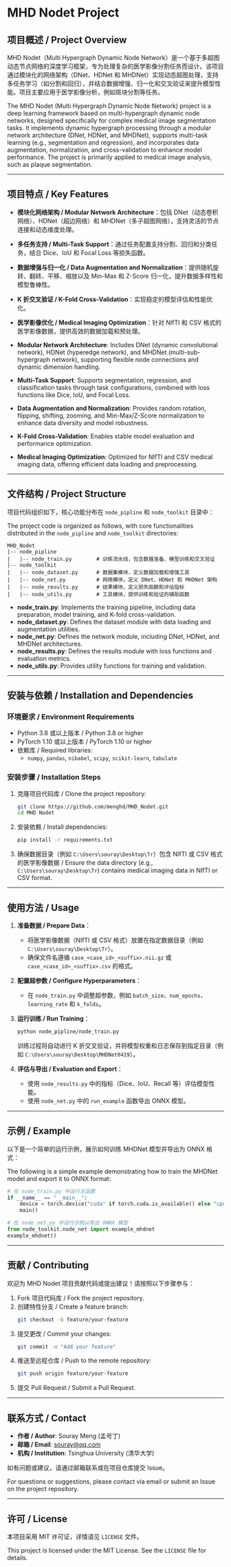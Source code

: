 # MHD Nodet Project

## 项目概述 / Project Overview

MHD Nodet（Multi Hypergraph Dynamic Node Network）是一个基于多超图动态节点网络的深度学习框架，专为处理复杂的医学影像分割任务而设计。该项目通过模块化的网络架构（DNet、HDNet 和 MHDNet）实现动态超图处理，支持多任务学习（如分割和回归），并结合数据增强、归一化和交叉验证来提升模型性能。项目主要应用于医学影像分析，例如斑块分割等任务。

The MHD Nodet (Multi Hypergraph Dynamic Node Network) project is a deep learning framework based on multi-hypergraph dynamic node networks, designed specifically for complex medical image segmentation tasks. It implements dynamic hypergraph processing through a modular network architecture (DNet, HDNet, and MHDNet), supports multi-task learning (e.g., segmentation and regression), and incorporates data augmentation, normalization, and cross-validation to enhance model performance. The project is primarily applied to medical image analysis, such as plaque segmentation.

---

## 项目特点 / Key Features

- **模块化网络架构 / Modular Network Architecture**：包括 DNet（动态卷积网络）、HDNet（超边网络）和 MHDNet（多子超图网络），支持灵活的节点连接和动态维度处理。
- **多任务支持 / Multi-Task Support**：通过任务配置支持分割、回归和分类任务，结合 Dice、IoU 和 Focal Loss 等损失函数。
- **数据增强与归一化 / Data Augmentation and Normalization**：提供随机旋转、翻转、平移、缩放以及 Min-Max 和 Z-Score 归一化，提升数据多样性和模型鲁棒性。
- **K 折交叉验证 / K-Fold Cross-Validation**：实现稳定的模型评估和性能优化。
- **医学影像优化 / Medical Imaging Optimization**：针对 NIfTI 和 CSV 格式的医学影像数据，提供高效的数据加载和预处理。

- **Modular Network Architecture**: Includes DNet (dynamic convolutional network), HDNet (hyperedge network), and MHDNet (multi-sub-hypergraph network), supporting flexible node connections and dynamic dimension handling.
- **Multi-Task Support**: Supports segmentation, regression, and classification tasks through task configurations, combined with loss functions like Dice, IoU, and Focal Loss.
- **Data Augmentation and Normalization**: Provides random rotation, flipping, shifting, zooming, and Min-Max/Z-Score normalization to enhance data diversity and model robustness.
- **K-Fold Cross-Validation**: Enables stable model evaluation and performance optimization.
- **Medical Imaging Optimization**: Optimized for NIfTI and CSV medical imaging data, offering efficient data loading and preprocessing.

---

## 文件结构 / Project Structure

项目代码组织如下，核心功能分布在 `node_pipline` 和 `node_toolkit` 目录中：

The project code is organized as follows, with core functionalities distributed in the `node_pipline` and `node_toolkit` directories:

```
MHD_Nodet
|-- node_pipline
|   |-- node_train.py        # 训练流水线，包含数据准备、模型训练和交叉验证
|-- node_toolkit
|   |-- node_dataset.py      # 数据集模块，定义数据加载和增强工具
|   |-- node_net.py          # 网络模块，定义 DNet、HDNet 和 MHDNet 架构
|   |-- node_results.py      # 结果模块，定义损失函数和评估指标
|   |-- node_utils.py        # 工具模块，提供训练和验证的辅助函数
```

- **node_train.py**: Implements the training pipeline, including data preparation, model training, and K-fold cross-validation.
- **node_dataset.py**: Defines the dataset module with data loading and augmentation utilities.
- **node_net.py**: Defines the network module, including DNet, HDNet, and MHDNet architectures.
- **node_results.py**: Defines the results module with loss functions and evaluation metrics.
- **node_utils.py**: Provides utility functions for training and validation.

---

## 安装与依赖 / Installation and Dependencies

### 环境要求 / Environment Requirements
- Python 3.8 或以上版本 / Python 3.8 or higher
- PyTorch 1.10 或以上版本 / PyTorch 1.10 or higher
- 依赖库 / Required libraries:
  - `numpy`, `pandas`, `nibabel`, `scipy`, `scikit-learn`, `tabulate`

### 安装步骤 / Installation Steps
1. 克隆项目代码库 / Clone the project repository:
   ```bash
   git clone https://github.com/menghd/MHD_Nodet.git
   cd MHD Nodet
   ```
2. 安装依赖 / Install dependencies:
   ```bash
   pip install -r requirements.txt
   ```
3. 确保数据目录（例如 `C:\Users\souray\Desktop\Tr`）包含 NIfTI 或 CSV 格式的医学影像数据 / Ensure the data directory (e.g., `C:\Users\souray\Desktop\Tr`) contains medical imaging data in NIfTI or CSV format.

---

## 使用方法 / Usage

1. **准备数据 / Prepare Data**：
   - 将医学影像数据（NIfTI 或 CSV 格式）放置在指定数据目录（例如 `C:\Users\souray\Desktop\Tr`）。
   - 确保文件名遵循 `case_<case_id>_<suffix>.nii.gz` 或 `case_<case_id>_<suffix>.csv` 的格式。

2. **配置超参数 / Configure Hyperparameters**：
   - 在 `node_train.py` 中调整超参数，例如 `batch_size`、`num_epochs`、`learning_rate` 和 `k_folds`。

3. **运行训练 / Run Training**：
   ```bash
   python node_pipline/node_train.py
   ```
   训练过程将自动进行 K 折交叉验证，并将模型权重和日志保存到指定目录（例如 `C:\Users\souray\Desktop\MHDNet0419`）。

4. **评估与导出 / Evaluation and Export**：
   - 使用 `node_results.py` 中的指标（Dice、IoU、Recall 等）评估模型性能。
   - 使用 `node_net.py` 中的 `run_example` 函数导出 ONNX 模型。

---

## 示例 / Example

以下是一个简单的运行示例，展示如何训练 MHDNet 模型并导出为 ONNX 格式：

The following is a simple example demonstrating how to train the MHDNet model and export it to ONNX format:

```python
# 在 node_train.py 中运行主函数
if __name__ == "__main__":
    device = torch.device("cuda" if torch.cuda.is_available() else "cpu")
    main()
```

```python
# 在 node_net.py 中运行示例以导出 ONNX 模型
from node_toolkit.node_net import example_mhdnet
example_mhdnet()
```

---

## 贡献 / Contributing

欢迎为 MHD Nodet 项目贡献代码或提出建议！请按照以下步骤参与：

1. Fork 项目代码库 / Fork the project repository.
2. 创建特性分支 / Create a feature branch:
   ```bash
   git checkout -b feature/your-feature
   ```
3. 提交更改 / Commit your changes:
   ```bash
   git commit -m "Add your feature"
   ```
4. 推送至远程仓库 / Push to the remote repository:
   ```bash
   git push origin feature/your-feature
   ```
5. 提交 Pull Request / Submit a Pull Request.

---

## 联系方式 / Contact

- **作者 / Author**: Souray Meng (孟号丁)
- **邮箱 / Email**: souray@qq.com
- **机构 / Institution**: Tsinghua University (清华大学)

如有问题或建议，请通过邮箱联系或在项目仓库提交 Issue。

For questions or suggestions, please contact via email or submit an Issue on the project repository.

---

## 许可 / License

本项目采用 MIT 许可证，详情请见 `LICENSE` 文件。

This project is licensed under the MIT License. See the `LICENSE` file for details.


